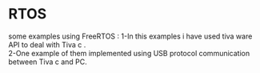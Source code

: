 # RTOS
some examples using FreeRTOS :
1-In this examples i have used tiva ware API to deal with Tiva c .\
2-One example of them implemented using USB protocol communication between Tiva c and PC.
